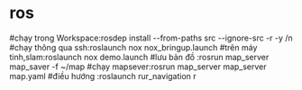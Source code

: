 # ros
#chạy trong Workspace:rosdep install --from-paths src --ignore-src -r -y                 /n
#chạy thông qua ssh:roslaunch nox nox_bringup.launch
#trên máy tinh,slam:roslaunch nox demo.launch
#lưu bản đồ :rosrun map_server map_saver -f ~/map
#chạy mapsever:rosrun map_server map_server map.yaml
#điều hướng :roslaunch rur_navigation r
